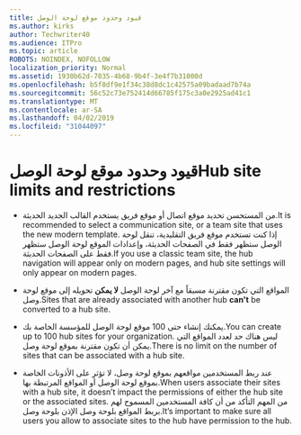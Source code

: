 ```yaml
---
title: قيود وحدود موقع لوحة الوصل
ms.author: kirks
author: Techwriter40
ms.audience: ITPro
ms.topic: article
ROBOTS: NOINDEX, NOFOLLOW
localization_priority: Normal
ms.assetid: 1930b62d-7035-4b68-9b4f-3e4f7b31000d
ms.openlocfilehash: b5f8df9e1f34c38d8dc1c42575a09badaad7b74a
ms.sourcegitcommit: 56c52c73e752414d66785f175c3a0e2925ad41c1
ms.translationtype: MT
ms.contentlocale: ar-SA
ms.lasthandoff: 04/02/2019
ms.locfileid: "31044097"
---
```

# <a name="hub-site-limits-and-restrictions"></a><span data-ttu-id="7a150-102">قيود وحدود موقع لوحة الوصل</span><span class="sxs-lookup"><span data-stu-id="7a150-102">Hub site limits and restrictions</span></span>


- <span data-ttu-id="7a150-103">من المستحسن تحديد موقع اتصال أو موقع فريق يستخدم القالب الجديد الحديثة.</span><span class="sxs-lookup"><span data-stu-id="7a150-103">It is recommended to select a communication site, or a team site that uses the new modern template.</span></span> <span data-ttu-id="7a150-104">إذا كنت تستخدم موقع فريق التقليدية، تنقل لوحة الوصل ستظهر فقط في الصفحات الحديثة، وإعدادات الموقع لوحة الوصل ستظهر فقط على الصفحات الحديثة.</span><span class="sxs-lookup"><span data-stu-id="7a150-104">If you use a classic team site, the hub navigation will appear only on modern pages, and hub site settings will only appear on modern pages.</span></span>


- <span data-ttu-id="7a150-105">المواقع التي تكون مقترنة مسبقاً مع آخر لوحة الوصل **لا يمكن** تحويله إلى موقع لوحة وصل.</span><span class="sxs-lookup"><span data-stu-id="7a150-105">Sites that are already associated with another hub **can't** be converted to a hub site.</span></span>


- <span data-ttu-id="7a150-106">يمكنك إنشاء حتى 100 موقع لوحة الوصل للمؤسسة الخاصة بك.</span><span class="sxs-lookup"><span data-stu-id="7a150-106">You can create up to 100 hub sites for your organization.</span></span> <span data-ttu-id="7a150-107">ليس هناك حد لعدد المواقع التي يمكن أن تكون مقترنة بموقع لوحة وصل.</span><span class="sxs-lookup"><span data-stu-id="7a150-107">There is no limit on the number of sites that can be associated with a hub site.</span></span>


- <span data-ttu-id="7a150-108">عند ربط المستخدمين مواقعهم بموقع لوحة وصل، لا تؤثر على الأذونات الخاصة بموقع لوحة الوصل أو المواقع المرتبطة بها.</span><span class="sxs-lookup"><span data-stu-id="7a150-108">When users associate their sites with a hub site, it doesn’t impact the permissions of either the hub site or the associated sites.</span></span> <span data-ttu-id="7a150-109">من المهم التأكد من أن كافة المستخدمين المسموح لهم بربط المواقع بلوحة وصل الإذن بلوحة وصل.</span><span class="sxs-lookup"><span data-stu-id="7a150-109">It’s important to make sure all users you allow to associate sites to the hub have permission to the hub.</span></span>


